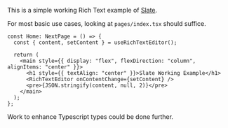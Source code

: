 This is a simple working Rich Text example of [Slate](https://github.com/ianstormtaylor/slate).

For most basic use cases, looking at `pages/index.tsx` should suffice.

```tsx
const Home: NextPage = () => {
  const { content, setContent } = useRichTextEditor();

  return (
    <main style={{ display: "flex", flexDirection: "column", alignItems: "center" }}>
      <h1 style={{ textAlign: "center" }}>Slate Working Example</h1>
      <RichTextEditor onContentChange={setContent} />
      <pre>{JSON.stringify(content, null, 2)}</pre>
    </main>
  );
};
```

Work to enhance Typescript types could be done further.
